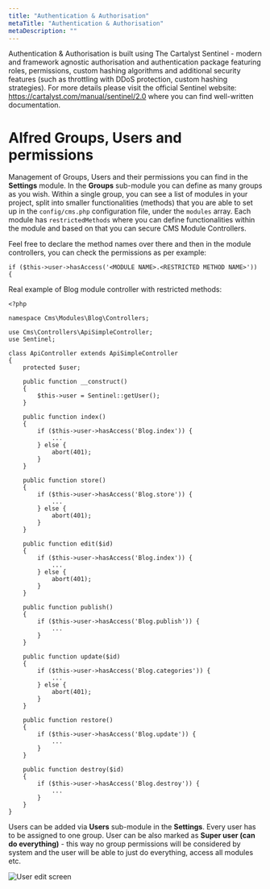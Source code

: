```yaml
---
title: "Authentication & Authorisation"
metaTitle: "Authentication & Authorisation"
metaDescription: ""
---
```


Authentication & Authorisation is built using The Cartalyst Sentinel - modern and framework agnostic authorisation and authentication package featuring roles, permissions, custom hashing algorithms and additional security features (such as throttling with DDoS protection, custom hashing strategies). For more details please visit the official Sentinel website: https://cartalyst.com/manual/sentinel/2.0 where you can find well-written documentation.

# Alfred Groups, Users and permissions
Management of Groups, Users and their permissions you can find in the **Settings** module. In the **Groups** sub-module you can define as many groups as you wish. Within a single group, you can see a list of modules in your project, split into smaller functionalities (methods) that you are able to set up in the `config/cms.php` configuration file, under the `modules` array. Each module has `restrictedMethods` where you can define functionalities within the module and based on that you can secure CMS Module Controllers.

Feel free to declare the method names over there and then in the module controllers, you can check the permissions as per example: 

```if ($this->user->hasAccess('<MODULE NAME>.<RESTRICTED METHOD NAME>')) {```

Real example of Blog module controller with restricted methods:

```
<?php

namespace Cms\Modules\Blog\Controllers;

use Cms\Controllers\ApiSimpleController;
use Sentinel;

class ApiController extends ApiSimpleController
{
    protected $user;

    public function __construct()
    {
        $this->user = Sentinel::getUser();
    }

    public function index()
    {
        if ($this->user->hasAccess('Blog.index')) {
            ...
        } else {
            abort(401);
        }
    }

    public function store()
    {
        if ($this->user->hasAccess('Blog.store')) {
            ...
        } else {
            abort(401);
        }
    }

    public function edit($id)
    {
        if ($this->user->hasAccess('Blog.index')) {
            ...
        } else {
            abort(401);
        }
    }

    public function publish()
    {
        if ($this->user->hasAccess('Blog.publish')) {
            ...
        }
    }

    public function update($id)
    {
        if ($this->user->hasAccess('Blog.categories')) {
            ...
        } else {
            abort(401);
        }
    }

    public function restore()
    {
        if ($this->user->hasAccess('Blog.update')) {
            ...
        }
    }

    public function destroy($id)
    {
        if ($this->user->hasAccess('Blog.destroy')) {
            ...
        }
    }
}
```

Users can be added via **Users** sub-module in the **Settings**. Every user has to be assigned to one group. User can be also marked as **Super user (can do everything)** - this way no group permissions will be considered by system and the user will be able to just do everything, access all modules etc.

<img src="/user-edit.png" alt="User edit screen" />